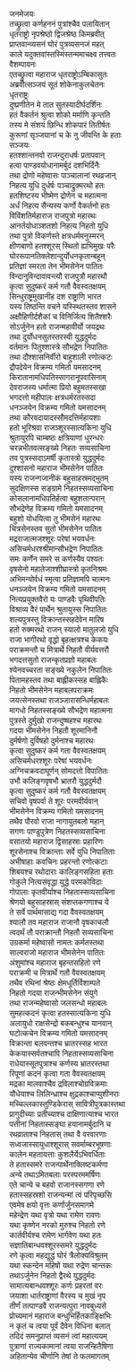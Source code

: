 जनमेजयः  
तच्छ्रुत्वा कर्णहननं पुत्रांश्चैव पलायितान्  
धृतराष्ट्रो नृपश्रेष्ठो द्विजश्रेष्ठ किमब्रवीत्  
प्राप्तवान्व्यसनं घोरं पुत्रव्यसनजं महत्  
काले यदुक्तवांस्तस्मिंस्तन्ममाचक्ष्व तत्त्वतः  
वैशम्पायनः  
एतच्छ्रुत्वा महाराज धृतराष्ट्रोऽम्बिकासुतः  
अब्रवीत्सञ्जयं सूतं शोकेनाकुलचेतनः  
धृतराष्ट्रः  
दुष्प्रणीतेन मे तात सुतस्यादीर्घदर्शिनः  
हतं वैकर्तनं श्रुत्वा शोको मर्माणि कृन्तति  
तस्य मे संशयं छिन्धि शोकपारं तितीर्षतः  
कुरूणां सृञ्जयानां च के नु जीवन्ति के हताः  
सञ्जयः  
हतश्शान्तनवो राजन्दुराधर्षः प्रतापवान्  
हत्वा पाण्डवयोधानामर्बुदं दशभिर्दिनैः  
तथा द्रोणो महेष्वासः पाञ्चालानां रथव्रजान्  
निहत्य युधि दुर्धर्षः पञ्चाद्रुक्मरथो हतः  
हतशिष्टस्य भीष्मेण द्रोणेन च महात्मना  
अर्धं निहत्य सैन्यस्य कर्णो वैकर्तनो हतः  
विविंशतिर्महाराज राजपुत्रो महारथः  
आनर्तयोधाञ्शतशो निहत्य निहतो युधि  
तथा पुत्रो विकर्णस्ते क्षत्रधर्ममनुस्मरन्  
क्षीणबाणो हतश्शूरस् स्थितो ह्यभिमुखः परैः  
घोररूपानतिक्लेशान्दुर्योधनकृतान्बहून्  
प्रतिज्ञां स्मरता तेन भीमसेनेन पातितः  
विन्दानुविन्दावावन्त्यौ राजपुत्रौ महारथौ  
कृत्वा सुदुष्करं कर्म गतौ वैवस्वतक्षयम्  
सिन्धुराष्ट्रमुखानीह दश राष्ट्राणि भारत  
यस्य तिष्ठन्ति वचने यस्स्थितस्तव शासने  
अक्षौहिणीर्दशैकां च विनिर्जित्य शितैश्शरैः  
सोऽर्जुनेन हतो राजन्महावीर्यो जयद्रथः  
तथा दुर्योधनसुतस्तरस्वी युद्धदुर्मदः  
वर्तमानः पितुश्शास्त्रे सौभद्रेण निपातितः  
तथा दौश्शासनिर्वीरो बाहुशाली रणोत्कटः  
द्रौपदेयेन विक्रम्य गमितो यमसादनम्  
किरातानामधिपतिस्सागरानूपवासिनाम्  
देवराजस्य धर्मात्मा प्रियो बहुमतस्सखा  
भगदत्तो महीपालः क्षत्रधर्मरतस्सदा  
धनञ्जयेन विक्रम्य गमितो यमसादनम्  
तथा कौरवदायादस्सौमदत्तिर्महायशाः  
हतो भूरिश्रवा राजञ्शूरस्सात्यकिना युधि  
श्रुतायुरपि चाम्बष्ठः क्षत्रियाणां धुरन्धरः  
चरन्नभीतवत्सङ्ख्ये निहतः सव्यसाचिना  
तव पुत्रस्सदाऽमर्षी कृतास्त्रो युद्धदुर्मदः  
दुश्शासनो महाराज भीमसेनेन पातितः  
यस्य राजन्गजानीकं बहुसाहस्रमद्भुतम्  
सुदक्षिणस्स सङ्ग्रामे निहतस्सव्यसाचिना  
कोसलानामधिपतिर्हत्वा बहुशतान्परान्  
सौभद्रेणेह विक्रम्य गमितो यमसादनम्  
बहुशो योधयित्वा तु भीमसेनं महारथः  
चित्रसेनस्तव सुतो भीमसेनेन पातितः  
मद्रराजात्मजश्शूरः परेषां भयवर्धनः  
असिचर्मधरश्श्रीमान्सौभद्रेण निपातितः  
समः कर्णेन समरे स कर्णस्यैव पश्यतः  
वृषसेनो महातेजाश्शीघ्रास्त्रो कृतनिश्रमः  
अभिमन्योर्वधं स्मृत्वा प्रतिज्ञामपि चात्मनः  
धनञ्जयेन विक्रम्य गमितो यमसादनम्  
नित्यप्रयुक्तवैरो यः पाण्डवैः पृथिवीपतिः  
विश्राव्य वैरं पार्थेन श्रुतायुस्स निपातितः  
शल्यपुत्रस्तु विक्रान्तस्सहदेवेन मारिष  
हतो रुक्मरथो राजन् स्यालो मातुलजो युधि  
राजा भागीरथो वृद्धो बृहत्क्षत्रश्च केकयः  
पराक्रमन्तौ च मित्रार्थे निहतौ वीर्यवत्तरौ  
भगदत्तसुतो राजन्कृतप्रज्ञो महाबलः  
श्येनवच्चरता सङ्ख्ये नकुलेन निपातितः  
पितामहस्तव तथा बाह्लीकस्सह बाह्लिकैः  
निहतो भीमसेनेन महाबलपराक्रमः  
जयत्सेनस्तथा राजञ्जारासन्धिर्महाबलः  
मागधो निहतस्सङ्ख्ये सौभद्रेण महात्मना  
पुत्रस्ते दुर्मुखो राजन्दुष्षहश्च महारथः  
गदया भीमसेनेन निहतौ शूरमानिनौ  
दुर्मर्षणो दुर्विषहो दुर्मनाश्च महारथः  
कृत्वा सुदुष्करं कर्म गता वैवस्वतक्षयम्  
असिचर्मधरश्शूरः परेषां भयवर्धनः  
अग्निचक्रवदाघूर्णन् सोमदत्तो विपातितः  
उभौ कलिङ्गवृषभौ भ्रातरौ युद्धदुर्मदौ  
कृत्वा सुदुष्करं कर्म गतौ वैवस्वतक्षयम्  
सचिवो वृषपर्वा ते शूरः परमवीर्यवान्  
भीमसेनेन विक्रम्य गमितो यमसादनम्  
तथैव पौरवो राजा नागायुतबलो महान्  
सगणः पाण्डुपुत्रेण निहतस्सव्यसाचिना  
वसातयो महाराज द्विसाहस्राः प्रहारिणः  
शूरसेनाश्च विक्रान्ताः सर्वे युधि निपातिताः  
अभीषाहाः कवचिनः प्रहरन्तो रणोत्कटाः  
शिबयश्च रथोदाराः कालिङ्गसहिता हताः  
गोकुले नित्यसंवृद्धा युद्धे परमकोविदाः  
गोपालाः कृतवीर्याश्च निहतास्सव्यसाचिना  
श्रेणयो बहुसाहस्रास् संशप्तकगणाश्च ये  
ते सर्वे पार्थमासाद्य गदा वैवस्वतक्षयम्  
श्यालौ तव महाराज राजानौ वृषकाचलौ  
त्वदर्थं तौ पराक्रान्तौ निहतौ सव्यसाचिना  
उग्रकर्मा महेष्वासो नामतः कर्मतस्तथा  
साल्वराजो महाराज भीमसेनेन पातितः  
अंशुमांश्च महाराज बृहन्तसहितो रणे  
पराक्रमी च मित्रार्थे गतौ वैवस्वतक्षयम्  
तथैव रथिनां श्रेष्ठः क्षेमधूर्तिर्विशाम्पते  
निहतो गदया राजन्भीमसेनेन संयुगे  
तथा राजन्महेष्वासो जलसन्धो महाबलः  
सुमहत्कदनं कृत्वा हतस्सात्यकिना युधि  
अलायुधो राक्षसेन्द्रो बकबन्धुश्च यानवान्  
घटोत्कचेन विक्रम्य गमितो यमसादनम्  
विक्रान्ता बलवन्तश्च भ्रातरस्सह भारत  
केकयास्सर्वतश्चापि निहतास्सव्यसाचिना  
राधेयास्सूतपुत्राश्च कर्णस्य भ्रातरस्तथा  
रिपूणां कदनं कृत्वा गता वैवस्वतक्षयम्  
मद्रका मालवाश्चैव द्रविलाश्चोग्रविक्रमाः  
यौधेयाश्च लिलिन्ध्राश्च क्षुद्रकाश्चाप्युशीनराः  
मच्चिल्लकास्तुण्डिकेरास् सावित्रीपुत्रकास्तथा  
प्रागुदीच्याः प्रतीच्याश्च दाक्षिणात्याश्च भारत  
पत्तीनां निहतास्सङ्घा हयानामर्बुदानि च  
रथव्राताश्च निहतास् तथा वै वरवारणाः  
सध्वजास्सायुधाश्शूरास् सवर्माम्बरभूषणाः  
कालेन महतायत्ताः कुशलैर्येऽभिवर्धिताः  
ते हतास्समरे राजन्पार्थेनाक्लिष्टकर्मणा  
अन्ये तथाऽमितबलाः परस्परममर्षिणः  
एते चान्ये च बहवो राजानस्सगणा रणे  
हतास्सहस्रशो राजन्यन्मां त्वं परिपृच्छसि  
एवमेष क्षयो वृत्तः कर्णार्जुनसमागमे  
महेन्द्रेण यथा वृत्रो यथा रामेण रावणः  
यथा कृष्णेन नरको मुरुश्च निहतो रणे  
कार्तवीर्यश्च रामेण भार्गवेण यथा हतः  
सज्ञातिबान्धवश्शूरस्समरे युद्धदुर्मदः  
रणे कृत्वा महद्युद्धं घोरं त्रैलोक्यविश्रुतम्  
यथा स्कन्देन महिषो यथा रुद्रेण चान्तकः  
तथाऽर्जुनेन निहतो द्वैरथे युद्धदुर्मदः  
सामात्यबान्धवश्शूरः कर्णः प्रहरतां वरः  
जयाशा धार्तराष्ट्राणां वैरस्य च मुखं नृप  
तीर्णं तत्पाण्डवै राजन्यत्पुरा नावबुध्यसे  
प्रोच्यमानं महाराज बन्धुभिर्हितकाङ्क्षिभिः  
न कृतं च त्वया पूर्वं दैवेन विधिना बलात्  
तदिदं समनुप्राप्तं व्यसनं त्वां महात्ययम्  
पुत्राणां राज्यकामानां त्वया राजन्हितैषिणा  
अहितान्येव चीर्णानि तेषां ते फलमागतम्   
